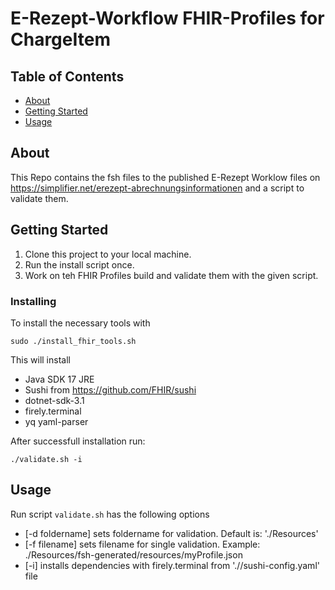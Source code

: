 # E-Rezept-Workflow FHIR-Profiles for ChargeItem

## Table of Contents

- [About](#about)
- [Getting Started](#getting_started)
- [Usage](#usage)

## About <a name = "about"></a>

This Repo contains the fsh files to the published E-Rezept Worklow files on <https://simplifier.net/erezept-abrechnungsinformationen> and a script to validate them.

## Getting Started <a name = "getting_started"></a>

1. Clone this project to your local machine.
2. Run the install script once.
3. Work on teh FHIR Profiles build and validate them with the given script.

### Installing

To install the necessary tools with
```
sudo ./install_fhir_tools.sh
```
This will install
- Java SDK 17 JRE
- Sushi from <https://github.com/FHIR/sushi>
- dotnet-sdk-3.1
- firely.terminal
- yq yaml-parser

After successfull installation run:

```
./validate.sh -i
```

## Usage <a name = "usage"></a>

Run script `validate.sh` has the following options

- [-d foldername] sets foldername for validation. Default is: './Resources'
- [-f filename] sets filename for single validation. Example: ./Resources/fsh-generated/resources/myProfile.json
- [-i] installs dependencies with firely.terminal from './<foldername>/sushi-config.yaml' file